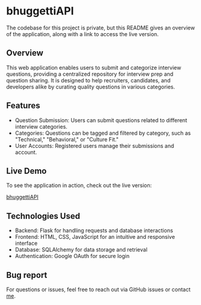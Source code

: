 
# bhuggettiAPI
The codebase for this project is private, but this README gives an overview of the application, along with a link to access the live version.

## Overview
This web application enables users to submit and categorize interview questions, providing a centralized repository for interview prep and question sharing. It is designed to help recruiters, candidates, and developers alike by curating quality questions in various categories.

## Features
- Question Submission: Users can submit questions related to different interview categories.
- Categories: Questions can be tagged and filtered by category, such as "Technical," "Behavioral," or "Culture Fit."
- User Accounts: Registered users manage their submissions and account.

## Live Demo
To see the application in action, check out the live version:

[bhuggettiAPI]([aust21.pythonanaywhere.com](https://aust21.pythonanywhere.com/))

## Technologies Used
- Backend: Flask for handling requests and database interactions
- Frontend: HTML, CSS, JavaScript for an intuitive and responsive interface
- Database: SQLAlchemy for data storage and retrieval
- Authentication: Google OAuth for secure login

## Bug report
For questions or issues, feel free to reach out via GitHub issues or contact [me](mailto:kngobeni223@gmail.com).
